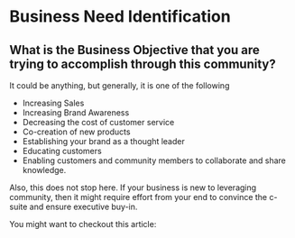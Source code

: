 # Business Need Identification

## What is the Business Objective that you are trying to accomplish through this community? 

It could be anything, but generally, it is one of the following 

* Increasing Sales
* Increasing Brand Awareness
* Decreasing the cost of customer service
* Co-creation of new products
* Establishing your brand as a thought leader
* Educating customers
* Enabling customers and community members to collaborate and share knowledge.

Also, this does not stop here. If your business is new to leveraging community, then it might require effort from your end to convince the c-suite and ensure executive buy-in. 

You might want to checkout this article:







